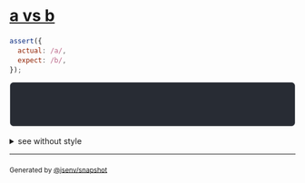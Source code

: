 # [a vs b](../../regexp.test.js#L8)

```js
assert({
  actual: /a/,
  expect: /b/,
});
```

![img](throw.svg)

<details>
  <summary>see without style</summary>

```console
AssertionError: actual and expect are different

actual: /a/
expect: /b/
```

</details>


---

<sub>
  Generated by <a href="https://github.com/jsenv/core/tree/main/packages/tooling/snapshot">@jsenv/snapshot</a>
</sub>
